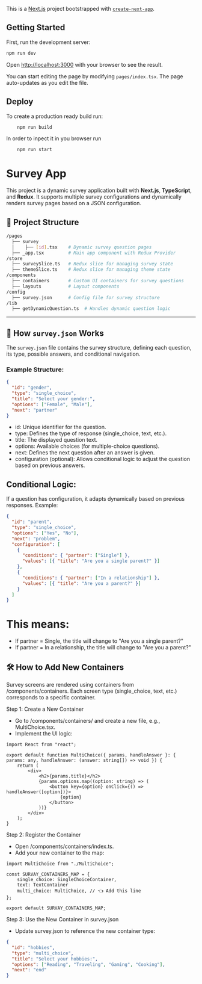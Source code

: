 This is a [Next.js](https://nextjs.org) project bootstrapped with
[`create-next-app`](https://nextjs.org/docs/pages/api-reference/create-next-app).

## Getting Started

First, run the development server:

```bash
npm run dev
```

Open [http://localhost:3000](http://localhost:3000) with your browser to see the result.

You can start editing the page by modifying `pages/index.tsx`. The page auto-updates as you edit the file.


## Deploy

To create a production ready build run:
```bash 
    npm run build
```

In order to inpect it in you browser run
```bash 
    npm run start
```


# Survey App

This project is a dynamic survey application built with **Next.js**, **TypeScript**, and **Redux**. It supports multiple survey configurations and dynamically renders survey pages based on a JSON configuration.

## 📁 Project Structure

```bash
/pages
  ├── survey
  │    ├── [id].tsx    # Dynamic survey question pages
  ├── _app.tsx         # Main app component with Redux Provider
/store
  ├── surveySlice.ts   # Redux slice for managing survey state
  ├── themeSlice.ts    # Redux slice for managing theme state
/components
  ├── containers       # Custom UI containers for survey questions
  ├── layouts          # Layout components
/config
  ├── survey.json      # Config file for survey structure
/lib
  ├── getDynamicQuestion.ts  # Handles dynamic question logic
```

---

## 📜 How `survey.json` Works

The `survey.json` file contains the survey structure, defining each question, its type, possible answers, and conditional navigation.

### Example Structure:

```json
{
  "id": "gender",
  "type": "single_choice",
  "title": "Select your gender:",
  "options": ["Female", "Male"],
  "next": "partner"
}
```

- id: Unique identifier for the question.
- type: Defines the type of response (single_choice, text, etc.).
- title: The displayed question text.
- options: Available choices (for multiple-choice questions).
- next: Defines the next question after an answer is given.
- configuration (optional): Allows conditional logic to adjust the question based on previous answers.


## Conditional Logic:

If a question has configuration, it adapts dynamically based on previous responses. Example:

```json
{
  "id": "parent",
  "type": "single_choice",
  "options": ["Yes", "No"],
  "next": "problem",
  "configuration": [
    {
      "conditions": { "partner": ["Single"] },
      "values": [{ "title": "Are you a single parent?" }]
    },
    {
      "conditions": { "partner": ["In a relationship"] },
      "values": [{ "title": "Are you a parent?" }]
    }
  ]
}
```

# This means:

- If partner = Single, the title will change to "Are you a single parent?"
- If partner = In a relationship, the title will change to "Are you a parent?"


## 🛠 How to Add New Containers
Survey screens are rendered using containers from /components/containers. Each screen type (single_choice, text, etc.) corresponds to a specific container.

Step 1: Create a New Container
- Go to /components/containers/ and create a new file, e.g., MultiChoice.tsx.
- Implement the UI logic:

```tsx
import React from "react";

export default function MultiChoice({ params, handleAnswer }: { params: any, handleAnswer: (answer: string[]) => void }) {
    return (
        <div>
            <h2>{params.title}</h2>
            {params.options.map((option: string) => (
                <button key={option} onClick={() => handleAnswer([option])}>
                    {option}
                </button>
            ))}
        </div>
    );
}
```
Step 2: Register the Container
- Open /components/containers/index.ts.
- Add your new container to the map:

```tsx
import MultiChoice from "./MultiChoice";

const SURVAY_CONTAINERS_MAP = {
    single_choice: SingleChoiceContainer,
    text: TextContainer
    multi_choice: MultiChoice, // 👈 Add this line
};

export default SURVAY_CONTAINERS_MAP;
```

Step 3: Use the New Container in survey.json
- Update survey.json to reference the new container type:

```json
{
  "id": "hobbies",
  "type": "multi_choice",
  "title": "Select your hobbies:",
  "options": ["Reading", "Traveling", "Gaming", "Cooking"],
  "next": "end"
}
```